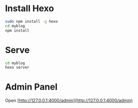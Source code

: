 Install Hexo
============

```bash
sudo npm install -g hexo
cd myblog
npm install
```

Serve
=====

```bash
cd myblog
hexo server
```

Admin Panel
===========

Open [http://127.0.0.1:4000/admin](http://127.0.0.1:4000/admin)

